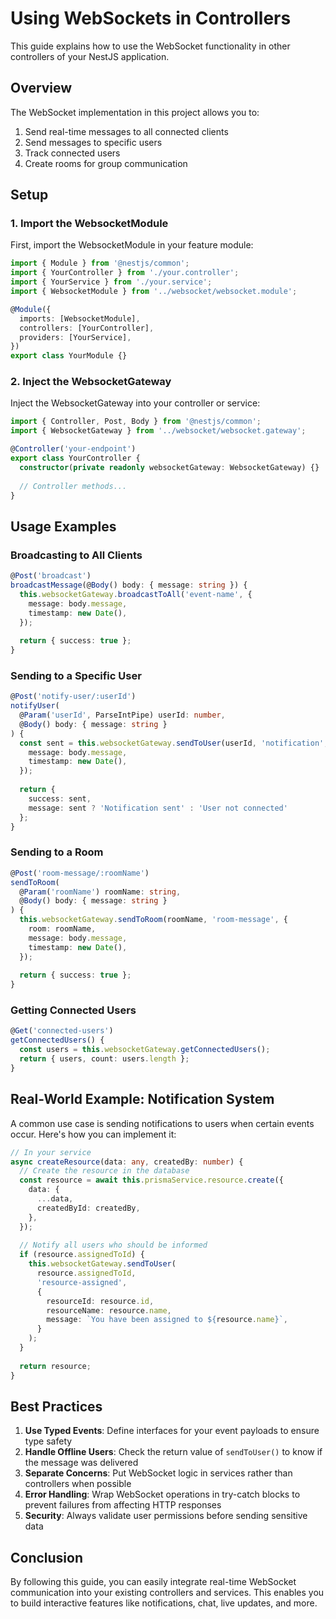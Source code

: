 # Using WebSockets in Controllers

This guide explains how to use the WebSocket functionality in other controllers of your NestJS application.

## Overview

The WebSocket implementation in this project allows you to:

1. Send real-time messages to all connected clients
2. Send messages to specific users
3. Track connected users
4. Create rooms for group communication

## Setup

### 1. Import the WebsocketModule

First, import the WebsocketModule in your feature module:

```typescript
import { Module } from '@nestjs/common';
import { YourController } from './your.controller';
import { YourService } from './your.service';
import { WebsocketModule } from '../websocket/websocket.module';

@Module({
  imports: [WebsocketModule],
  controllers: [YourController],
  providers: [YourService],
})
export class YourModule {}
```

### 2. Inject the WebsocketGateway

Inject the WebsocketGateway into your controller or service:

```typescript
import { Controller, Post, Body } from '@nestjs/common';
import { WebsocketGateway } from '../websocket/websocket.gateway';

@Controller('your-endpoint')
export class YourController {
  constructor(private readonly websocketGateway: WebsocketGateway) {}
  
  // Controller methods...
}
```

## Usage Examples

### Broadcasting to All Clients

```typescript
@Post('broadcast')
broadcastMessage(@Body() body: { message: string }) {
  this.websocketGateway.broadcastToAll('event-name', {
    message: body.message,
    timestamp: new Date(),
  });
  
  return { success: true };
}
```

### Sending to a Specific User

```typescript
@Post('notify-user/:userId')
notifyUser(
  @Param('userId', ParseIntPipe) userId: number,
  @Body() body: { message: string }
) {
  const sent = this.websocketGateway.sendToUser(userId, 'notification', {
    message: body.message,
    timestamp: new Date(),
  });
  
  return { 
    success: sent,
    message: sent ? 'Notification sent' : 'User not connected'
  };
}
```

### Sending to a Room

```typescript
@Post('room-message/:roomName')
sendToRoom(
  @Param('roomName') roomName: string,
  @Body() body: { message: string }
) {
  this.websocketGateway.sendToRoom(roomName, 'room-message', {
    room: roomName,
    message: body.message,
    timestamp: new Date(),
  });
  
  return { success: true };
}
```

### Getting Connected Users

```typescript
@Get('connected-users')
getConnectedUsers() {
  const users = this.websocketGateway.getConnectedUsers();
  return { users, count: users.length };
}
```

## Real-World Example: Notification System

A common use case is sending notifications to users when certain events occur. Here's how you can implement it:

```typescript
// In your service
async createResource(data: any, createdBy: number) {
  // Create the resource in the database
  const resource = await this.prismaService.resource.create({
    data: {
      ...data,
      createdById: createdBy,
    },
  });
  
  // Notify all users who should be informed
  if (resource.assignedToId) {
    this.websocketGateway.sendToUser(
      resource.assignedToId,
      'resource-assigned',
      {
        resourceId: resource.id,
        resourceName: resource.name,
        message: `You have been assigned to ${resource.name}`,
      }
    );
  }
  
  return resource;
}
```

## Best Practices

1. **Use Typed Events**: Define interfaces for your event payloads to ensure type safety
2. **Handle Offline Users**: Check the return value of `sendToUser()` to know if the message was delivered
3. **Separate Concerns**: Put WebSocket logic in services rather than controllers when possible
4. **Error Handling**: Wrap WebSocket operations in try-catch blocks to prevent failures from affecting HTTP responses
5. **Security**: Always validate user permissions before sending sensitive data

## Conclusion

By following this guide, you can easily integrate real-time WebSocket communication into your existing controllers and services. This enables you to build interactive features like notifications, chat, live updates, and more.
